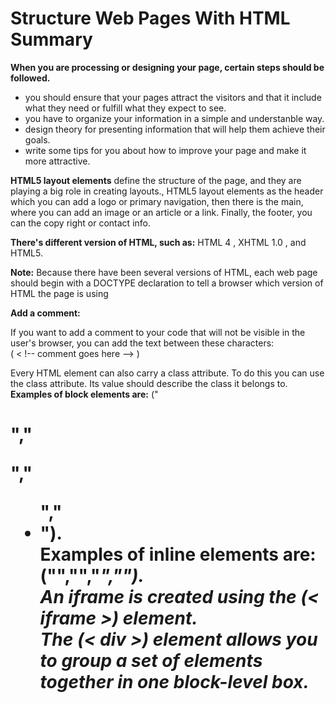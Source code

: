 # Structure Web Pages With HTML Summary

**When you are  processing or designing your page, certain steps should be followed.** 

- you should ensure that your pages attract the visitors and that it include what they need or  fulfill what they  expect to see. 
- you have to organize your information in a simple and understanble way. 
- design theory for presenting information that will help them achieve their goals. 
- write some tips for you about how to improve your page and make it more attractive. 

**HTML5 layout elements** define the structure of the page, and they are playing a big role in creating layouts., HTML5 layout elements as the header which you can add a logo or primary navigation, then there is the main, where you can add an image or an article or a link. Finally, the footer, you can the copy right or contact info.


**There's different version of HTML, such as:**
 HTML 4 , XHTML 1.0 , and HTML5. 
 
 **Note:** 
 Because there have been several versions of HTML, each web page should begin with a DOCTYPE declaration to tell a browser which version of HTML the page is using

**Add a comment:**

If you want to add a comment to your code that will not be visible in the user's browser, you can add the text between these characters:<br> 
( < !-- comment goes here --> )<br>

Every HTML element can also carry a class attribute. To do this you can use the class attribute. Its value should describe the class it belongs to.
<br>
**Examples of block elements are:** 
("<h1>","<p>","<ul>","<li>").
<br>
**Examples of inline elements are:** ("<a>","<b>","<em>","<img>").
<br>
An iframe is created using the (< iframe >) element.
<br>
The (< div >)  element allows you to group a set of elements together in one block-level box. 

